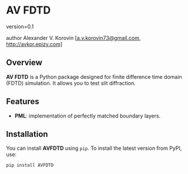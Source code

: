 # AV FDTD

version=0.1

author Alexander V. Korovin [a.v.korovin73@gmail.com, http://avkor.epizy.com]

## Overview

**AV FDTD** is a Python package designed for finite difference time domain (FDTD) simulation. It allows you to test slit diffraction.

## Features

- **PML**: implementation of perfectly matched boundary layers.

## Installation

You can install **AVFDTD** using `pip`. To install the latest version from PyPI, use:

```bash
pip install AVFDTD


